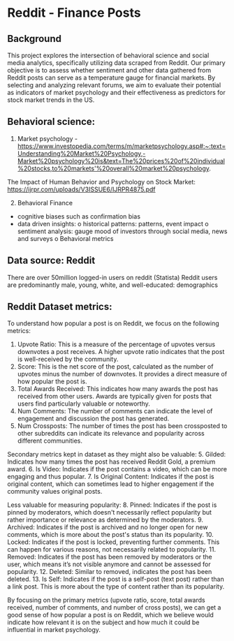 # Reddit - Finance Posts

## Background
This project explores the intersection of behavioral science and social media analytics, specifically utilizing data scraped from Reddit. Our primary objective is to assess whether sentiment and other data gathered from Reddit posts can serve as a temperature gauge for financial markets. By selecting and analyzing relevant forums, we aim to evaluate their potential as indicators of market psychology and their effectiveness as predictors for stock market trends in the US.

## Behavioral science:
1)	Market psychology - https://www.investopedia.com/terms/m/marketpsychology.asp#:~:text=Understanding%20Market%20Psychology,-Market%20psychology%20is&text=The%20prices%20of%20individual%20stocks,to%20markets'%20overall%20market%20psychology.

The Impact of Human Behavior and Psychology on Stock Market: https://ijrpr.com/uploads/V3ISSUE6/IJRPR4875.pdf

2) Behavioral Finance

-	cognitive biases such as confirmation bias
-	data driven insights: 
o	historical patterns: patterns, event impact
o	sentiment analysis: gauge mood of investors through social media, news and surveys
o	Behavioral metrics

## Data source: Reddit
There are over 50million logged-in users on reddit (Statista)
Reddit users are predominantly male, young, white, and well-educated: demographics 

## Reddit Dataset metrics:
To understand how popular a post is on Reddit, we focus on the following metrics:
1.	Upvote Ratio: This is a measure of the percentage of upvotes versus downvotes a post receives. A higher upvote ratio indicates that the post is well-received by the community.
2.	Score: This is the net score of the post, calculated as the number of upvotes minus the number of downvotes. It provides a direct measure of how popular the post is.
3.	Total Awards Received: This indicates how many awards the post has received from other users. Awards are typically given for posts that users find particularly valuable or noteworthy.
4.	Num Comments: The number of comments can indicate the level of engagement and discussion the post has generated.
5.	Num Crossposts: The number of times the post has been crossposted to other subreddits can indicate its relevance and popularity across different communities.

Secondary metrics kept in dataset as they might also be valuable:
5.	Gilded: Indicates how many times the post has received Reddit Gold, a premium award.
6.	Is Video: Indicates if the post contains a video, which can be more engaging and thus popular.
7.	Is Original Content: Indicates if the post is original content, which can sometimes lead to higher engagement if the community values original posts.

Less valuable for measuring popularity:
8.	Pinned: Indicates if the post is pinned by moderators, which doesn't necessarily reflect popularity but rather importance or relevance as determined by the moderators.
9.	Archived: Indicates if the post is archived and no longer open for new comments, which is more about the post's status than its popularity.
10.	Locked: Indicates if the post is locked, preventing further comments. This can happen for various reasons, not necessarily related to popularity.
11.	Removed: Indicates if the post has been removed by moderators or the user, which means it’s not visible anymore and cannot be assessed for popularity.
12.	Deleted: Similar to removed, indicates the post has been deleted.
13.	Is Self: Indicates if the post is a self-post (text post) rather than a link post. This is more about the type of content rather than its popularity.

By focusing on the primary metrics (upvote ratio, score, total awards received, number of comments, and number of cross posts), we can get a good sense of how popular a post is on Reddit, which we believe would indicate how relevant it is on the subject and how much it could be influential in market psychology.


